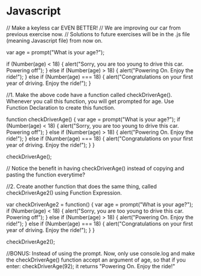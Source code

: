 # Javascript

// Make a keyless car EVEN BETTER!
// We are improving our car from previous exercise now.
// Solutions to future exercises will be in the .js file (meaning Javascript file) from now on.

var age = prompt("What is your age?");

if (Number(age) < 18) {
	alert("Sorry, you are too young to drive this car. Powering off");
} else if (Number(age) > 18) {
	alert("Powering On. Enjoy the ride!");
} else if (Number(age) === 18) {
	alert("Congratulations on your first year of driving. Enjoy the ride!");
}

//1. Make the above code have a function called checkDriverAge(). Whenever you call this function, you will get prompted for age. Use Function Declaration to create this function.

function checkDriverAge() {
    var age = prompt("What is your age?");
    if (Number(age) < 18) {
        alert("Sorry, you are too young to drive this car. Powering off");
    } else if (Number(age) > 18) {
        alert("Powering On. Enjoy the ride!");
    } else if (Number(age) === 18) {
        alert("Congratulations on your first year of driving. Enjoy the ride!");
    }
}

checkDriverAge();


// Notice the benefit in having checkDriverAge() instead of copying and pasting the function everytime?

//2. Create another function that does the same thing, called checkDriverAge2() using Function Expression.

var checkDriverAge2 = function() {
    var age = prompt("What is your age?");
    if (Number(age) < 18) {
        alert("Sorry, you are too young to drive this car. Powering off");
    } else if (Number(age) > 18) {
        alert("Powering On. Enjoy the ride!");
    } else if (Number(age) === 18) {
        alert("Congratulations on your first year of driving. Enjoy the ride!");
    }
}

checkDriverAge2();

//BONUS: Instead of using the prompt. Now, only use console.log and make the checkDriverAge() function accept an argument of age, so that if you enter:
checkDriverAge(92);
it returns "Powering On. Enjoy the ride!"